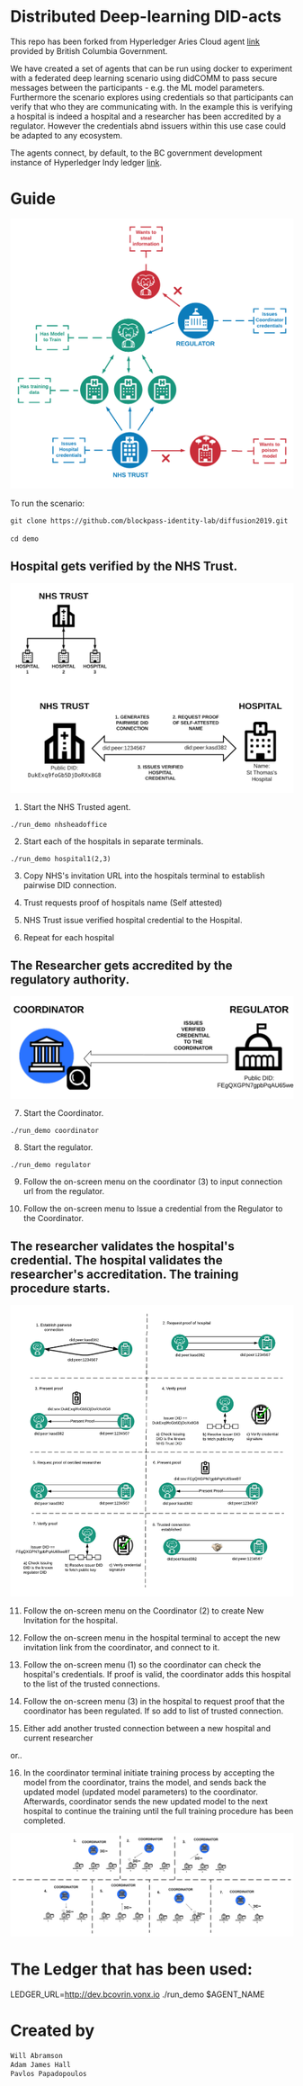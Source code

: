 # Distributed Deep-learning DID-acts

This repo has been forked from Hyperledger Aries Cloud agent [link](https://github.com/hyperledger/aries-cloudagent-python) provided by British Columbia Government.

We have created a set of agents that can be run using docker to experiment with a federated deep learning scenario using didCOMM to pass secure messages between the participants - e.g. the ML model parameters. Furthermore the scenario explores using credentials so that participants can verify that who they are communicating with. In the example this is verifying a hospital is indeed a hospital and a researcher has been accredited by a regulator. However the credentials abnd issuers within this use case could be adapted to any ecosystem.

The agents connect, by default, to the BC government development instance of Hyperledger Indy ledger [link](http://dev.bcovrin.vonx.io).



# Guide

![Full Aries Scenario](./figures/initialidea.png)

To run the scenario:

```
git clone https://github.com/blockpass-identity-lab/diffusion2019.git

cd demo
```

## Hospital gets verified by the NHS Trust.

![Trust Issues to Hospital](./figures/Trust_to_Hospital.png)

1) Start the NHS Trusted agent.
```
./run_demo nhsheadoffice
```
2) Start each of the hospitals in separate terminals.
```
./run_demo hospital1(2,3)
```
3) Copy NHS's invitation URL into the hospitals terminal to establish pairwise DID connection.

4) Trust requests proof of hospitals name (Self attested)

5) NHS Trust issue verified hospital credential to the Hospital.

6) Repeat for each hospital

## The Researcher gets accredited by the regulatory authority.

![Researcher accreditation](./figures/regulator_to_coordinator.png)

7) Start the Coordinator.
```
./run_demo coordinator
```

8) Start the regulator.

```
./run_demo regulator
```

9) Follow the on-screen menu on the coordinator (3) to input connection url from the regulator.

10) Follow the on-screen menu to Issue a credential from the Regulator to the Coordinator.


## The researcher validates the hospital's credential. The hospital validates the researcher's accreditation. The training procedure starts.

![Researcher and hospital verify respective credentials](./figures/trusted_connection.png)

11) Follow the on-screen menu on the Coordinator (2) to create New Invitation for the hospital.

12) Follow the on-screen menu in the hospital terminal to accept the new invitation link from the coordinator, and connect to it.

13) Follow the on-screen menu (1) so the coordinator can check the hospital's credentials. If proof is valid, the coordinator adds this hospital to the list of the trusted connections.

14) Follow the on-screen menu (3) in the hospital to request proof that the coordinator has been regulated. If so add to list of trusted connection.

15) Either add another trusted connection between a new hospital and current researcher
 
or..

16) In the coordinator terminal initiate training process by accepting the model from the coordinator, trains the model, and sends back the updated model (updated model parameters) to the coordinator. Afterwards, coordinator sends the new updated model to the next hospital to continue the training until the full training procedure has been completed.

![Researcher coordinates federated learning](./figures/federated_learning.png)

# The Ledger that has been used:

LEDGER_URL=http://dev.bcovrin.vonx.io ./run_demo $AGENT_NAME

# Created by

    Will Abramson
    Adam James Hall
    Pavlos Papadopoulos
